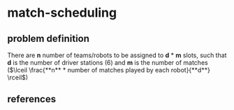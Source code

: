# match-scheduling

## problem definition

There are **n** number of teams/robots to be assigned to **d** * **m** slots, such that **d** is the number of driver stations (6) and **m** is the number of matches ($\lceil \frac{**n** * number of matches played by each robot}{**d**} \rceil$)

## references

